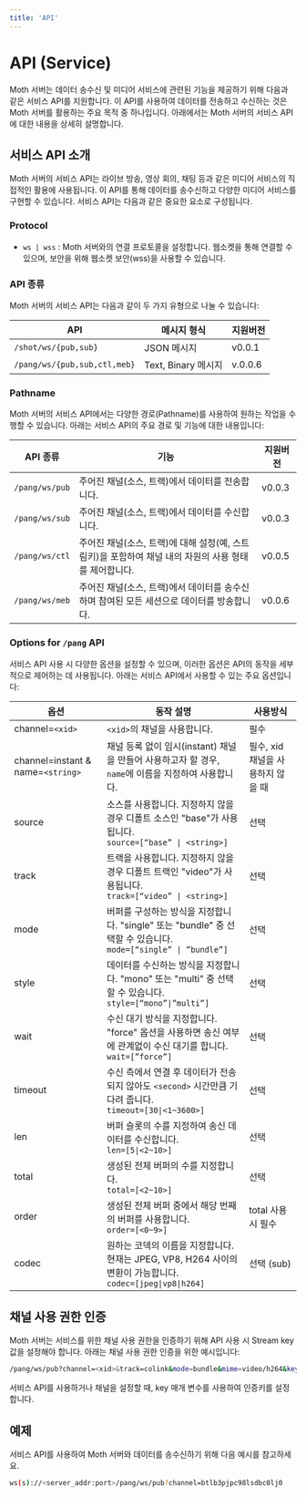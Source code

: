 ```yaml
---
title: 'API'
---
```


# API (Service)

<!-- NOTE
- 서비스용 API 개요
- 실시간 스트리밍 구현
- 콘텐츠 관리 및 업로드
- 다양한 코덱 사용
 -->

Moth 서버는 데이터 송수신 및 미디어 서비스에 관련된 기능을 제공하기 위해 다음과 같은 서비스 API를 지원합니다. 이 API를 사용하여 데이터를 전송하고 수신하는 것은 Moth 서버를 활용하는 주요 목적 중 하나입니다. 아래에서는 Moth 서버의 서비스 API에 대한 내용을 상세히 설명합니다.

## 서비스 API 소개

Moth 서버의 서비스 API는 라이브 방송, 영상 회의, 채팅 등과 같은 미디어 서비스의 직접적인 활용에 사용됩니다. 이 API를 통해 데이터를 송수신하고 다양한 미디어 서비스를 구현할 수 있습니다. 서비스 API는 다음과 같은 중요한 요소로 구성됩니다.

### Protocol

- `ws | wss` : Moth 서버와의 연결 프로토콜을 설정합니다. 웹소켓을 통해 연결할 수 있으며, 보안을 위해 웹소켓 보안(wss)을 사용할 수 있습니다.

### API 종류

Moth 서버의 서비스 API는 다음과 같이 두 가지 유형으로 나눌 수 있습니다:

| API                          | 메시지 형식         | 지원버전 |
| ---------------------------- | ------------------- | -------- |
| `/shot/ws/{pub,sub}`         | JSON 메시지         | v0.0.1   |
| `/pang/ws/{pub,sub,ctl,meb}` | Text, Binary 메시지 | v.0.0.6  |

### Pathname

Moth 서버의 서비스 API에서는 다양한 경로(Pathname)를 사용하여 원하는 작업을 수행할 수 있습니다. 아래는 서비스 API의 주요 경로 및 기능에 대한 내용입니다:

| API 종류       | 기능                                                                                                  | 지원버전 |
| -------------- | ----------------------------------------------------------------------------------------------------- | -------- |
| `/pang/ws/pub` | 주어진 채널(소스, 트랙)에서 데이터를 전송합니다.                                                      | v0.0.3   |
| `/pang/ws/sub` | 주어진 채널(소스, 트랙)에서 데이터를 수신합니다.                                                      | v0.0.3   |
| `/pang/ws/ctl` | 주어진 채널(소스, 트랙)에 대해 설정(예, 스트림키)을 포함하여 채널 내의 자원의 사용 형태를 제어합니다. | v0.0.5   |
| `/pang/ws/meb` | 주어진 채널(소스, 트랙)에서 데이터를 송수신하며 참여된 모든 세션으로 데이터를 방송합니다.             | v0.0.6   |

### Options for `/pang` API

서비스 API 사용 시 다양한 옵션을 설정할 수 있으며, 이러한 옵션은 API의 동작을 세부적으로 제어하는 데 사용됩니다. 아래는 서비스 API에서 사용할 수 있는 주요 옵션입니다:

| 옵션                              | 동작 설명                                                                                                            | 사용방식                          |
| --------------------------------- | -------------------------------------------------------------------------------------------------------------------- | --------------------------------- |
| channel=`<xid>`                   | `<xid>`의 채널을 사용합니다.                                                                                         | 필수                              |
| channel=instant & name=`<string>` | 채널 등록 없이 임시(instant) 채널을 만들어 사용하고자 할 경우, `name`에 이름을 지정하여 사용합니다.                  | 필수, xid 채널을 사용하지 않을 때 |
| source                            | 소스를 사용합니다. 지정하지 않을 경우 디폴트 소스인 "base"가 사용됩니다.<br/> `source=[“base” \| <string>]`          | 선택                              |
| track                             | 트랙을 사용합니다. 지정하지 않을 경우 디폴트 트랙인 "video"가 사용됩니다. <br/> `track=[“video” \| <string>]`        | 선택                              |
| mode                              | 버퍼를 구성하는 방식을 지정합니다. "single" 또는 "bundle" 중 선택할 수 있습니다.<br/> `mode=[“single” \| ”bundle”]`  | 선택                              |
| style                             | 데이터를 수신하는 방식을 지정합니다. "mono" 또는 "multi" 중 선택할 수 있습니다.<br/> `style=[“mono”\|”multi”]`       | 선택                              |
| wait                              | 수신 대기 방식을 지정합니다. "force" 옵션을 사용하면 송신 여부에 관계없이 수신 대기를 합니다. <br/> `wait=[”force”]` | 선택                              |
| timeout                           | 수신 측에서 연결 후 데이터가 전송되지 않아도 `<second>` 시간만큼 기다려 줍니다. <br/> `timeout=[30\|<1~3600>]`       | 선택                              |
| len                               | 버퍼 슬롯의 수를 지정하여 송신 데이터를 수신합니다. <br/> `len=[5\|<2~10>]`                                          | 선택                              |
| total                             | 생성된 전체 버퍼의 수를 지정합니다. <br/> `total=[<2~10>]`                                                           | 선택                              |
| order                             | 생성된 전체 버퍼 중에서 해당 번째의 버퍼를 사용합니다. <br/> `order=[<0~9>]`                                         | total 사용시 필수                 |
| codec                             | 원하는 코덱의 이름을 지정합니다. 현재는 JPEG, VP8, H264 사이의 변환이 가능합니다. <br/> `codec=[jpeg\|vp8\|h264]`    | 선택 (sub)                        |




## 채널 사용 권한 인증

Moth 서버는 서비스를 위한 채널 사용 권한을 인증하기 위해 API 사용 시 Stream key 값을 설정해야 합니다. 아래는 채널 사용 권한 인증을 위한 예시입니다:

```bash
/pang/ws/pub?channel=<xid>&track=colink&mode=bundle&mime=video/h264&key=<string>
```

서비스 API를 사용하거나 채널을 설정할 때, key 매개 변수를 사용하여 인증키를 설정합니다.

## 예제

서비스 API를 사용하여 Moth 서버와 데이터를 송수신하기 위해 다음 예시를 참고하세요.

```bash
ws(s)://<server_addr:port>/pang/ws/pub?channel=btlb3pjpc98lsdbc0lj0
```

